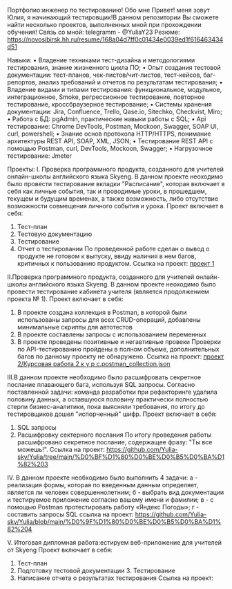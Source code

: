 Портфолио:инженер по тестированию!
Обо мне
Привет! меня зовут Юлия, я начинающий тестировщик!В данном репозитории Вы сможете найти несколько проектов, выполненных мной при прохождении обучения!
Связь со мной: telegramm - @YuliaY23
Резюме: https://novosibirsk.hh.ru/resume/168a04d7ff0c01434e0039ed1f616463434d51

Навыки:
•	Владение техниками тест-дизайна и методологиями тестирования, знание жизненного цикла ПО;
•	Опыт создания тестовой документации: тест-планов, чек-листов/чит-листов, тест-кейсов, баг-репортов, анализ требований и отчетов по результатам тестирования;
•	Владение видами и типами тестирования: функциональное, модульное, интеграционное, Smoke, регрессионное тестирование, повторное тестирование, кроссбраузерное тестирование;
•	Системы хранения документации: Jira, Confluence, Trello, Qase.io, Sitechko, Checkvist, Miro;
•	Работа с БД: pgAdmin, практические навыки работы с SQL;
•	Api тестирование: Chrome DevTools, Postman, Mockoon, Swagger, SOAP UI, curl, powershell;
•	Знание основ протокола HTTP/HTTPS, понимание архитектуры REST API, SOAP, XML, JSON;
•	Тестирование REST API с помощью Postman, curl, DevTools, Mockoon, Swagger;
•	Нагрузочное тестирование: Jmeter

Проекты:
I. Проверка программного продукта, созданного для учителей онлайн-школы английского языка Skyeng. В данном проекте неоходимо было провести тестирование вкладки "Расписание", которая включает в себя как личные события, так и проводимые уроки, в прошедшем, текущем и будущим временах, а также возможность, либо отсутствие возможности совмещения личного события и урока.
   Проект включает в себя:
   1. Тест-план
   2. Тестовую документацию
   3. Тестирование
   4. Отчет о тестировании
По проведенной работе сделан о вывод о продукте не готовом к выпуску, ввиду наличия в нем багов, критичных к пользованию продуктом.
Ссылка на проект:  [проект 1](https://github.com/Yulia-sky/Yulia/tree/main/%D0%BF%D1%80%D0%BE%D0%B5%D0%BA%D1%82%201)

  II.Проверка программного продукта, созданного для учителей онлайн-школы английского языка Skyeng. В данном проекте неоходимо было провести тестирование кабинета учителя (является продолжением проекта № 1).
  Проект включает в себя:
  1. В проекте создана коллекция в Postman, в которой были использованы запросы для всех CRUD-операций, добавлены минимальные скрипты для автотестов
  2. В проекте составлены запросы с использованием переменных
  3. В проекте проведены позитивные и негавтивные провеки
Проверки по API-тестированию пройдены в полном объеме, дополнительных багов по данному проекту не обнаружено.
Ссылка на проект: [проект 2/Курсовая работа 2 к у р с.postman_collection.json ](https://github.com/Yulia-sky/Yulia/tree/main/%D0%BF%D1%80%D0%BE%D0%B5%D0%BA%D1%82%202)

  III.В данном проекте необходимо было расшифровать секретное послание плавающего бага, используя SQL запросы. Согласно поставленной задачи: команда разработки при рефакторинге удалила половину данных, а оставшуюся половину практически полностью стерли бизнес-аналитики, пока выясняли требования, по итогу до тестировщиков дошел "испорченный" шифр. 
 Проект включает в себя:
 1. SQL запросы
 2. Расшифровку сектерного послания
 По итогу проведения работы расшифровано секретное послание, содержащее фразу: "Ты все можешь!". 
Ссылка на проект: https://github.com/Yulia-sky/Yulia/tree/main/%D0%BF%D1%80%D0%BE%D0%B5%D0%BA%D1%82%203

  IV. В данном проекте необходимо было выполнить 4 задачи: а - реализация формы, которая по введенным данным определяет, является ли человек совершеннолетним; б - выбрать вид документации и тестируемое приложение согласно вашему имени и фамилии; в - с помощью Postman протестировать работу «Яндекс Погоды»; г - составить запросы SQL
  ссылка на проект: https://github.com/Yulia-sky/Yulia/blob/main/%D0%9F%D1%80%D0%BE%D0%B5%D0%BA%D1%82%204 

   V. Итоговая дипломная работа:естируем веб-приложение для учителей от Skyeng
Проект включает в себя:
1. Тест-план
2. Подготовку тестовой документации
3️. Тестирование
4. Написание отчета о результатах тестирования
Ссылка на проект: 

     
     
      
  
  
   

